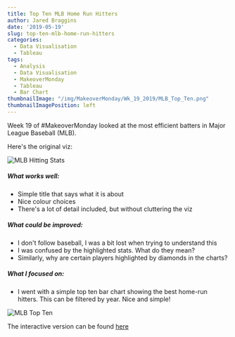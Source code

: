```yaml
---
title: Top Ten MLB Home Run Hitters
author: Jared Braggins
date: '2019-05-19'
slug: top-ten-mlb-home-run-hitters
categories:
  - Data Visualisation
  - Tableau
tags:
  - Analysis
  - Data Visualisation
  - MakeoverMonday
  - Tableau
  - Bar Chart
thumbnailImage: "/img/MakeoverMonday/Wk_19_2019/MLB_Top_Ten.png"
thumbnailImagePosition: left
---
```


Week 19 of #MakeoverMonday looked at the most efficient batters in Major League Baseball (MLB).

Here's the original viz:

<img src="/img/MakeoverMonday/Wk_19_2019/MLBHittingStats2013_57e4bee0f2257_w1500.jpg" title="MLB Hitting Stats"/>

##### What works well:
- Simple title that says what it is about
- Nice colour choices
- There's a lot of detail included, but without cluttering the viz

##### What could be improved:
- I don't follow baseball, I was a bit lost when trying to understand this
- I was confused by the highlighted stats. What do they mean?
- Similarly, why are certain players highlighted by diamonds in the charts?

##### What I focused on:
- I went with a simple top ten bar chart showing the best home-run hitters. This can be filtered by year. Nice and simple!

<img src="/img/MakeoverMonday/Wk_19_2019/MLB_Top_Ten.png" title="MLB Top Ten"/>

The interactive version can be found [here](https://public.tableau.com/profile/jared.braggins2936#!/vizhome/MLBStats_15571060975360/MLB_Top_Ten)

